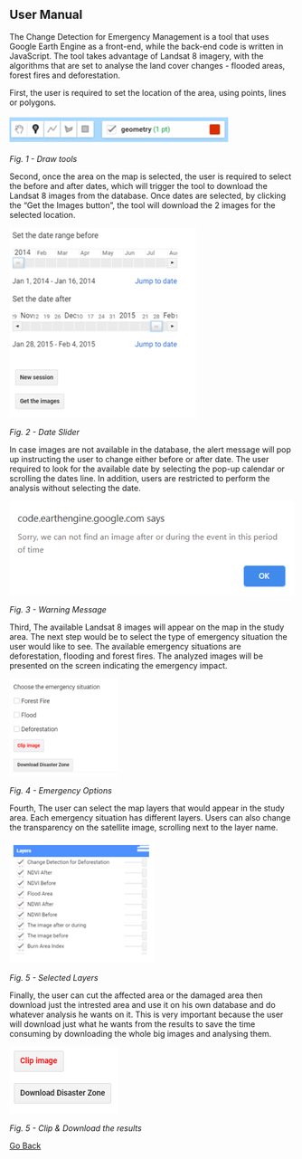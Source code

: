 ## User Manual 

The Change Detection for Emergency Management is a tool that uses Google Earth Engine as a front-end, while the back-end code is written in JavaScript. The tool takes advantage of Landsat 8 imagery, with the algorithms that are set to analyse the land cover changes - flooded areas, forest fires and deforestation.


First, the user is required to set the location of the area, using points, lines or polygons.



![Draw tools](images/2.png)

*Fig. 1 - Draw tools*


Second, once the area on the map is selected, the user is required to select the before and after dates, which will trigger the tool to download the Landsat 8 images from the database. Once dates are selected, by clicking the “Get the Images button”, the tool will download the 2 images for the selected location.

![Date Slider](images/3.png)

*Fig. 2 - Date Slider*


In case images are not available in the database, the alert message will pop up instructing the user to change either before or after date. The user required to look for the available date by selecting the pop-up calendar or scrolling the dates line. In addition, users are restricted to perform the analysis without selecting the date.

![Warning Message](images/alert.png)

*Fig. 3 - Warning Message*


Third, The available Landsat 8 images will appear on the map in the study area. The next step would be to select the type of emergency situation the user would like to see. The available emergency situations are deforestation, flooding and forest fires. The analyzed images will be presented on the screen indicating the emergency impact.

![Emergency Options](images/4.png)

*Fig. 4 - Emergency Options*


Fourth, The user can select the map layers that would appear in the study area. Each emergency situation has different layers. Users can also change the transparency on the satellite image, scrolling next to the layer name.

![Selected Layers](images/5.png)

*Fig. 5 - Selected Layers*

Finally, the user can cut the affected area or the damaged area then download just the intrested area and use it on his own database and do whatever analysis he wants on it. This is very important because the user will download just what he wants from the results to save the time consuming by downloading the whole big images and analysing them.

![Clip & Download the results](images/6.png)

*Fig. 5 - Clip & Download the results*

[Go Back](README.md)
